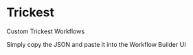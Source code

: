 # Trickest
Custom Trickest Workflows

Simply copy the JSON and paste it into the Workflow Builder UI
